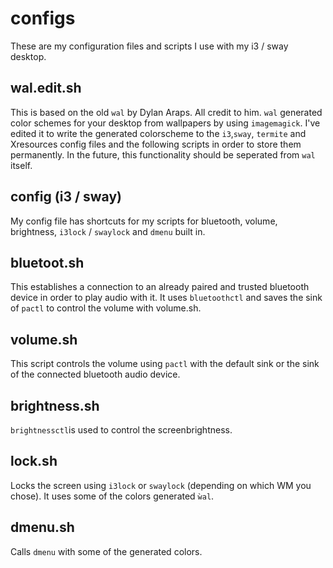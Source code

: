 # configs

These are my configuration files and scripts I use with my i3 / sway desktop.

## wal.edit.sh

This is based on the old `wal` by Dylan Araps. All credit to him. `wal` generated color schemes for your desktop from wallpapers by using `imagemagick`.
I've edited it to write the generated colorscheme to the `i3`,`sway`, `termite` and Xresources config files and the following scripts in order to store them permanently. 
In the future, this functionality should be seperated from `wal` itself.

## config (i3 / sway)

My config file has shortcuts for my scripts for bluetooth, volume, brightness, `i3lock` / `swaylock` and `dmenu` built in.

## bluetoot.sh

This establishes a connection to an already paired and trusted bluetooth device in order to play audio with it.
It uses `bluetoothctl` and saves the sink of `pactl` to control the volume with volume.sh.

## volume.sh

This script controls the volume using `pactl` with the default sink or the sink of the connected bluetooth audio device.

## brightness.sh

`brightnessctl`is used to control the screenbrightness.

## lock.sh

Locks the screen using `i3lock` or `swaylock` (depending on which WM you chose). It uses some of the colors generated `ẁal`.

## dmenu.sh

Calls `dmenu` with some of the generated colors.
